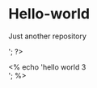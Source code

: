# Hello-world
Just another repository
<?
    echo 'hello world 1<br>';
?>
 
<script language="php">
    echo 'hello world 2<br>';
</script>
 
<%
    echo 'hello world 3<br>';
%>

